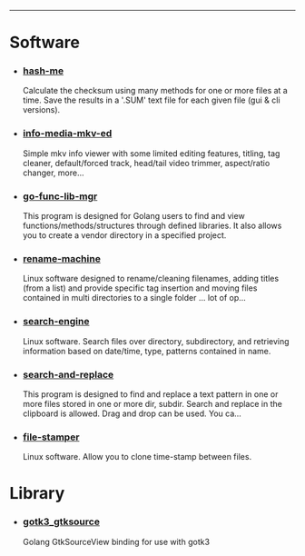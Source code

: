---

# Software

- ### [hash-me](https://hfmrow.github.io/hash-me)
  
  Calculate the checksum using many methods for one or more 
  files at a time. Save the results in a '.SUM' text file for each given 
  file (gui & cli versions).

- ### [info-media-mkv-ed](https://hfmrow.github.io/info-media-mkv-ed)
  
  Simple mkv info viewer with some limited editing features, 
  titling, tag cleaner, default/forced track, head/tail video trimmer, 
  aspect/ratio changer, more...

- ### [go-func-lib-mgr](https://hfmrow.github.io/go-func-lib-mgr)
  
  This program is designed for Golang users to find and view 
  functions/methods/structures through defined libraries. It also allows 
  you to create a vendor directory in a specified project.

- ### [rename-machine](https://hfmrow.github.io/rename-machine)
  
  Linux software designed to rename/cleaning filenames, adding 
  titles (from a list) and provide specific tag insertion and moving files
   contained in multi directories to a single folder ... lot of op…

- ### [search-engine](https://hfmrow.github.io/search-engine)
  
  Linux software. Search files over directory, subdirectory, and
   retrieving information based on date/time, type, patterns contained in 
  name.

- ### [search-and-replace](https://hfmrow.github.io/search-and-replace)
  
  This program is designed to find and replace a text pattern in
   one or more files stored in one or more dir, subdir. Search and replace
   in the clipboard is allowed. Drag and drop can be used. You ca…

- ### [file-stamper](https://hfmrow.github.io/file-stamper)
  
  Linux software. Allow you to clone time-stamp between files.

# Library

- ### [gotk3_gtksource](https://github.com/hfmrow/gotk3_gtksource)
  
  Golang GtkSourceView binding for use with gotk3

